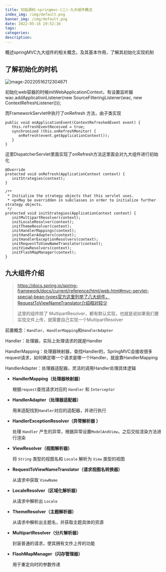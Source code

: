 ```yaml
---
title: 剑指源码-springmvc-(二)-九大组件概述
index_img: /img/default.png
banner_img: /img/default.png
date: 2022-05-16 19:52:16
tags:
categories:
description:
---
```


 概述springMVC九大组件的相关概念，及其基本作用，了解其初始化实现机制

<!-- more -->

## 了解初始化的时机

![image-20220516212304671](https://file.hyqup.cn/img/image-20220516212304671.png)

初始化web容器的时候initWebApplicationContext，有设置监听器wac.addApplicationListener(new SourceFilteringListener(wac, new ContextRefreshListener()));

而FrameworkServlet中执行了onRefresh 方法，由子类实现

```
public void onApplicationEvent(ContextRefreshedEvent event) {
   this.refreshEventReceived = true;
   synchronized (this.onRefreshMonitor) {
      onRefresh(event.getApplicationContext());
   }
}
```

这里DispatcherServlet里面实现了onRefresh方法这里面会对九大组件进行初始化

```
@Override
protected void onRefresh(ApplicationContext context) {
   initStrategies(context);
}

/**
 * Initialize the strategy objects that this servlet uses.
 * <p>May be overridden in subclasses in order to initialize further strategy objects.
 */
protected void initStrategies(ApplicationContext context) {
   initMultipartResolver(context);
   initLocaleResolver(context);
   initThemeResolver(context);
   initHandlerMappings(context);
   initHandlerAdapters(context);
   initHandlerExceptionResolvers(context);
   initRequestToViewNameTranslator(context);
   initViewResolvers(context);
   initFlashMapManager(context);
}
```

## 九大组件介绍

> https://docs.spring.io/spring-framework/docs/current/reference/html/web.html#mvc-servlet-special-bean-types官方这里列举了八大组件，RequestToViewNameTranslator介绍相对较少
>
> 这里的组件除了 MultipartResolver，都有默认实现，也就是说如果我们要实现文件上传，就需要自己实现一个MultipartResolver

前置概念：`Handler`、`HandlerMapping`和`HandlerAdapter`

Handler：处理器，实际上处理请求的就是Handler

HandlerMapping：处理器映射器，查找Handler的，SpringMVC会接收很多request请求，如何确定哪一个请求是哪一个Handler，就是靠HandlerMapping

HandlerAdapter：处理器适配器，灵活的调用Handler处理具体逻辑



- **HandlerMapping（处理器映射器）**

  根据`request`查找请求对应的 `Handler` 和 `Interceptor`

- **HandlerAdapter（处理器适配器）**

  用来适配找到`Handler`对应的适配器，并进行执行

- **HandlerExceptionResolver（异常解析器 ）**

  处理 `Handler` 产⽣的异常，根据异常设置`ModelAndView`，之后交给渲染⽅法进⾏渲染

- **ViewResolver（视图解析器）**

  将 `String` 类型的视图名和 `Locale` 解析为 `View` 类型的视图

- **RequestToViewNameTranslator（请求视图名转换器）**

  从请求中获取 `ViewName`

- **LocaleResolver（区域化解析器）**

  从请求中解析出 `Locale`

- **ThemeResolver（主题解析器）**

   从请求中解析出主题名，并获取主题具体的资源

- **MultipartResolver（分片解析器）**

  封装普通的请求，使其拥有⽂件上传的功能

- **FlashMapManager（闪存管理器）**

   ⽤于重定向时的参数传递

